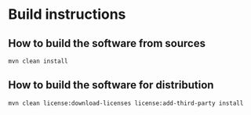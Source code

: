 # Build instructions 

## How to build the software from sources

```
mvn clean install
```

## How to build the software for distribution

```
mvn clean license:download-licenses license:add-third-party install
```
